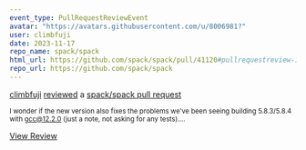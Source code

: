 ```yaml
---
event_type: PullRequestReviewEvent
avatar: "https://avatars.githubusercontent.com/u/8006981?"
user: climbfuji
date: 2023-11-17
repo_name: spack/spack
html_url: https://github.com/spack/spack/pull/41120#pullrequestreview-1735799714
repo_url: https://github.com/spack/spack
---
```


<a href='https://github.com/climbfuji' target='_blank'>climbfuji</a> <a href='https://github.com/spack/spack/pull/41120#pullrequestreview-1735799714' target='_blank'>reviewed</a> a <a href='https://github.com/spack/spack/pull/41120' target='_blank'>spack/spack pull request</a>

<small>I wonder if the new version also fixes the problems we've been seeing building 5.8.3/5.8.4 with gcc@12.2.0 (just a note, not asking for any tests)....</small>

<a href='https://github.com/spack/spack/pull/41120#pullrequestreview-1735799714' target='_blank'>View Review</a>